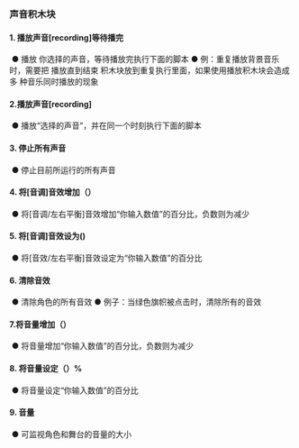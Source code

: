 ### 声音积木块	
#### 1.	播放声音[recording]等待播完
![]()
●	播放  你选择的声音，等待播放完执行下面的脚本
●	例：重复播放背景音乐时，需要把  播放直到结束  积木块放到重复执行里面，如果使用播放积木块会造成多 种音乐同时播放的现象
![]()

#### 2.播放声音[recording]
![]()
●   播放“选择的声音”，并在同一个时刻执行下面的脚本

#### 3.	停止所有声音
![]()
●  	停止目前所运行的所有声音
![]()

#### 4.	将[音调]音效增加（）
![]()
●   将[音调/左右平衡]音效增加“你输入数值”的百分比，负数则为减少

#### 5.	将[音调]音效设为()
![]()
●  将[音效/左右平衡]音效设定为“你输入数值”的百分比

#### 6.	清除音效
![]()
● 	清除角色的所有音效
● 	例子：当绿色旗帜被点击时，清除所有的音效
![]()

#### 7.将音量增加（）
![]()
●  将音量增加“你输入数值”的百分比，负数则为减少

#### 8.	将音量设定（）%
![]()
●  将音量设定“你输入数值”的百分比

#### 9.	音量
![]()
●  可监视角色和舞台的音量的大小
